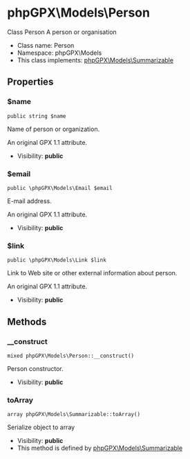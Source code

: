phpGPX\Models\Person
===============

Class Person
A person or organisation




* Class name: Person
* Namespace: phpGPX\Models
* This class implements: [phpGPX\Models\Summarizable](phpGPX-Models-Summarizable.md)




Properties
----------


### $name

    public string $name

Name of person or organization.

An original GPX 1.1 attribute.

* Visibility: **public**


### $email

    public \phpGPX\Models\Email $email

E-mail address.

An original GPX 1.1 attribute.

* Visibility: **public**


### $link

    public \phpGPX\Models\Link $link

Link to Web site or other external information about person.

An original GPX 1.1 attribute.

* Visibility: **public**


Methods
-------


### __construct

    mixed phpGPX\Models\Person::__construct()

Person constructor.



* Visibility: **public**




### toArray

    array phpGPX\Models\Summarizable::toArray()

Serialize object to array



* Visibility: **public**
* This method is defined by [phpGPX\Models\Summarizable](phpGPX-Models-Summarizable.md)



